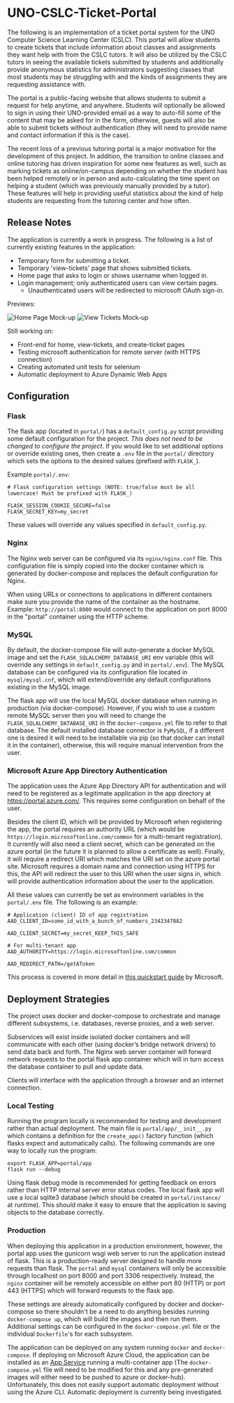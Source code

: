 # UNO-CSLC-Ticket-Portal

The following is an implementation of a ticket portal system for the UNO Computer Science Learning Center (CSLC). This portal will allow students to create tickets that include information about classes and assignments they want help with from the CSLC tutors. It will also be utilized by the CSLC tutors in seeing the available tickets submitted by students and additionally provide anonymous statistics for administrators suggesting classes that most students may be struggling with and the kinds of assignments they are requesting assistance with.

The portal is a public-facing website that allows students to submit a request for help anytime, and anywhere. Students will optionally be allowed to sign in using their UNO-provided email as a way to auto-fill some of the content that may be asked for in the form, otherwise, guests will also be able to submit tickets without authentication (they will need to provide name and contact information if this is the case).

The recent loss of a previous tutoring portal is a major motivation for the development of this project. In addition, the transition to online classes and online tutoring has driven inspiration for some new features as well, such as marking tickets as online/on-campus depending on whether the student has been helped remotely or in person and auto-calculating the time spent on helping a student (which was previously manually provided by a tutor). These features will help in providing useful statistics about the kind of help students are requesting from the tutoring center and how often.

## Release Notes

The application is currently a work in progress. The following is a list of currently existing features in the application:

 - Temporary form for submitting a ticket.
 - Temporary 'view-tickets' page that shows submitted tickets.
 - Home page that asks to login or shows username when logged in.
 - Login management; only authenticated users can view certain pages.
   - Unauthenticated users will be redirected to microsoft OAuth sign-in.

Previews:

![Home Page Mock-up](https://github.com/claytonmsafranek/UNO-CSLC-Ticket-Portal/blob/main/portal/app/static/cslc_home_mock.jpeg)
![View Tickets Mock-up](https://github.com/claytonmsafranek/UNO-CSLC-Ticket-Portal/blob/main/portal/app/static/cslc_view-tickets_mock.png)

Still working on:

 - Front-end for home, view-tickets, and create-ticket pages
 - Testing microsoft authentication for remote server (with HTTPS connection)
 - Creating automated unit tests for selenium
 - Automatic deployment to Azure Dynamic Web Apps

## Configuration

### Flask
The flask app (located in `portal/`) has a `default_config.py` script providing some default configuration for the project. *This does not need to be changed to configure the project*. If you would like to set additional options or override existing ones, then create a `.env` file in the `portal/` directory which sets the options to the desired values (prefixed with `FLASK_`).

Example `portal/.env`:
```env
# Flask configuration settings (NOTE: true/false must be all lowercase! Must be prefixed with FLASK_)

FLASK_SESSION_COOKIE_SECURE=false
FLASK_SECRET_KEY=my_secret
```

These values will override any values specified in `default_config.py`.

### Nginx
The Nginx web server can be configured via its `nginx/nginx.conf` file. This configuration file is simply copied into the docker container which is generated by docker-compose and replaces the default configuration for Nginx.

When using URLs or connections to applications in different containers make sure you provide the name of the container as the hostname. Example: `http://portal:8000` would connect to the application on port 8000 in the "portal" container using the HTTP scheme.

### MySQL
By default, the docker-compose file will auto-generate a docker MySQL image and set the `FLASK_SQLALCHEMY_DATABASE_URI` env variable (this will override any settings in `default_config.py` and in `portal/.env`). The MySQL database can be configured via its configuration file located in `mysql/mysql.cnf`, which will extend/override any default configurations existing in the MySQL image.

The flask app will use the local MySQL docker database when running in production (via docker-compose). However, if you wish to use a custom remote MySQL server then you will need to change the `FLASK_SQLALCHEMY_DATABASE_URI` in the `docker-compose.yml` file to refer to that database. The default installed database connector is `PyMySQL`, if a different one is desired it will need to be installable via pip (so that docker can install it in the container), otherwise, this will require manual intervention from the user.

### Microsoft Azure App Directory Authentication

The application uses the Azure App Directory API for authentication and will need to be registered as a legitimate application in the app directory at https://portal.azure.com/. This requires some configuration on behalf of the user.

Besides the client ID, which will be provided by Microsoft when registering the app, the portal requires an authority URL (which would be `https://login.microsoftonline.com/common` for a multi-tenant registration). It currently will also need a client secret, which can be generated on the azure portal (in the future it is planned to allow a certificate as well). Finally, it will require a redirect URI which matches the URI set on the azure portal site. Microsoft requires a domain name and connection using HTTPS for this, the API will redirect the user to this URI when the user signs in, which will provide authentication information about the user to the application.

All these values can currently be set as environment variables in the `portal/.env` file. The following is an example:
```
# Application (client) ID of app registration
AAD_CLIENT_ID=some_id_with_a_bunch_of_numbers_2342347882

AAD_CLIENT_SECRET=my_secret_KEEP_THIS_SAFE

# For multi-tenant app
AAD_AUTHORITY=https://login.microsoftonline.com/common

AAD_REDIRECT_PATH=/getAToken
```

This process is covered in more detail in [this quickstart guide](https://learn.microsoft.com/en-us/azure/active-directory/develop/quickstart-register-app) by Microsoft.

## Deployment Strategies
The project uses docker and docker-compose to orchestrate and manage different subsystems, i.e. databases, reverse proxies, and a web server.

Subservices will exist inside isolated docker containers and will communicate with each other (using docker’s bridge network drivers) to send data back and forth. The Nginx web server container will forward network requests to the portal flask app container which will in turn access the database container to pull and update data.

Clients will interface with the application through a browser and an internet connection.

### Local Testing
Running the program locally is recommended for testing and development rather than actual deployment. The main file is `portal/app/__init__.py` which contains a definition for the `create_app()` factory function (which flasks expect and automatically calls). The following commands are one way to locally run the program:

```
export FLASK_APP=portal/app
flask run --debug
```

Using flask debug mode is recommended for getting feedback on errors rather than HTTP internal server error status codes. The local flask app will use a local sqlite3 database (which should be created in `portal/instance/` at runtime). This should make it easy to ensure that the application is saving objects to the database correctly.

### Production
When deploying this application in a production environment, however, the portal app uses the gunicorn wsgi web server to run the application instead of flask. This is a production-ready server designed to handle more requests than flask. The `portal` and `mysql` containers will only be accessible through localhost on port 8000 and port 3306 respectively. Instead, the `nginx` container will be remotely accessible on either port 80 (HTTP) or port 443 (HTTPS) which will forward requests to the flask app.

These settings are already automatically configured by docker and docker-compose so there shouldn't be a need to do anything besides running `docker-compose up`, which will build the images and then run them. Additional settings can be configured in the `docker-compose.yml` file or the individual `Dockerfile`'s for each subsystem.

The application can be deployed on any system running `docker` and `docker-compose`. If deploying on Microsoft Azure Cloud, the application can be installed as an [App Service](https://learn.microsoft.com/en-us/azure/app-service/overview) running a multi-container app (The `docker-compose.yml` file will need to be modified for this and any pre-generated images will either need to be pushed to azure or docker-hub). Unfortunately, this does not easily support automatic deployment without using the Azure CLI. Automatic deployment is currently being investigated.
